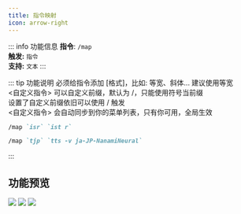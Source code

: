 ```yaml
---
title: 指令映射
icon: arrow-right
---
```


::: info 功能信息
**指令**: `/map`  
**触发:** `指令`   
**支持:** `文本`
<Badge text="指令映射❎"/> <Badge text="REPL模式❎"/>
:::

::: tip 功能说明
必须给指令添加 [格式]，比如: 等宽、斜体... 建议使用等宽  
<自定义指令> 可以自定义前缀，默认为 /，只能使用符号当前缀  
设置了自定义前缀依旧可以使用 / 触发  
<自定义指令> 会自动同步到你的菜单列表，只有你可用，全局生效

<Badge text="指令示例:" type="tip"/>

```markdown
/map `isr` `ist r`
```

```markdown
/map `tjp` `tts -v ja-JP-NanamiNeural`
```

:::

## 功能预览

![](https://img.155155155.xyz/i/2024/03/66091c6924294.webp)
![](https://img.155155155.xyz/i/2024/03/66091c9865c73.webp)
![](https://img.155155155.xyz/i/2024/03/66091ca3b5d67.webp)